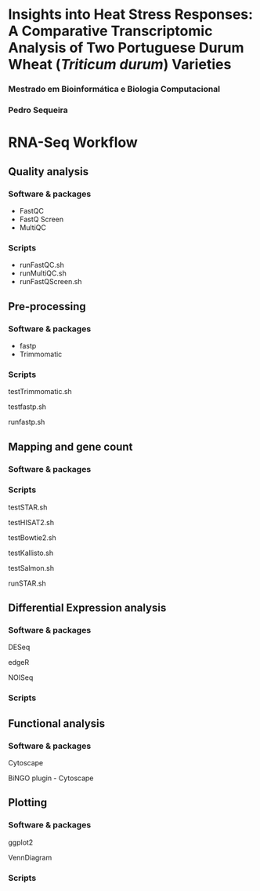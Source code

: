 # Insights into Heat Stress Responses: A Comparative Transcriptomic Analysis of Two Portuguese Durum Wheat (*Triticum durum*) Varieties
### Mestrado em Bioinformática e Biologia Computacional
### Pedro Sequeira
# RNA-Seq Workflow

## Quality analysis
### Software & packages
+ FastQC
+ FastQ Screen
+ MultiQC

### Scripts
+ runFastQC.sh
+ runMultiQC.sh
+ runFastQScreen.sh

## Pre-processing
### Software & packages
+ fastp
+ Trimmomatic

### Scripts

testTrimmomatic.sh

testfastp.sh

runfastp.sh

## Mapping and gene count
### Software & packages


### Scripts
testSTAR.sh

testHISAT2.sh

testBowtie2.sh

testKallisto.sh

testSalmon.sh

runSTAR.sh
 

## Differential Expression analysis
### Software & packages
DESeq

edgeR

NOISeq

### Scripts

 

## Functional analysis
### Software & packages
Cytoscape

BiNGO plugin - Cytoscape
 

## Plotting
### Software & packages
ggplot2

VennDiagram

### Scripts
